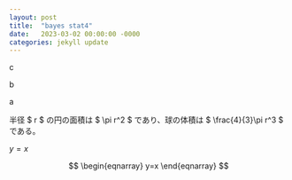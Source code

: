 ```yaml
---
layout: post
title:  "bayes stat4"
date:   2023-03-02 00:00:00 -0000
categories: jekyll update
---
```



c

b

a

半径 $ r $ の円の面積は $ \pi r^2 $ であり、球の体積は $ \frac{4}{3}\pi r^3 $ である。

$y=x$

$$
\begin{eqnarray}
y=x
\end{eqnarray}
$$